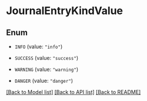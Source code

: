 # JournalEntryKindValue

## Enum


* `INFO` (value: `"info"`)

* `SUCCESS` (value: `"success"`)

* `WARNING` (value: `"warning"`)

* `DANGER` (value: `"danger"`)


[[Back to Model list]](../README.md#documentation-for-models) [[Back to API list]](../README.md#documentation-for-api-endpoints) [[Back to README]](../README.md)


